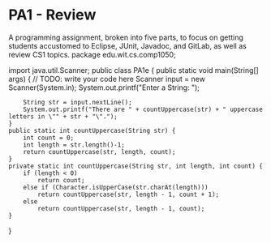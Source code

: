 PA1 - Review
============
A programming assignment, broken into five parts, to focus on getting students accustomed to Eclipse, JUnit, Javadoc, and GitLab, as well as review CS1 topics.
package edu.wit.cs.comp1050;

import java.util.Scanner;
  public class PA1e {
  public static void main(String[] args) {
		// TODO: write your code here
		Scanner input = new Scanner(System.in);
		System.out.printf("Enter a String: ");

		String str = input.nextLine();
		System.out.printf("There are " + countUppercase(str) + " uppercase letters in \"" + str + "\".");
	}
	public static int countUppercase(String str) {
		int count = 0;
		int length = str.length()-1;
		return countUppercase(str, length, count);
	}
	private static int countUppercase(String str, int length, int count) {
		if (length < 0)
			return count;
		else if (Character.isUpperCase(str.charAt(length)))
			return countUppercase(str, length - 1, count + 1);
		else
			return countUppercase(str, length - 1, count);
	}
  }
  
